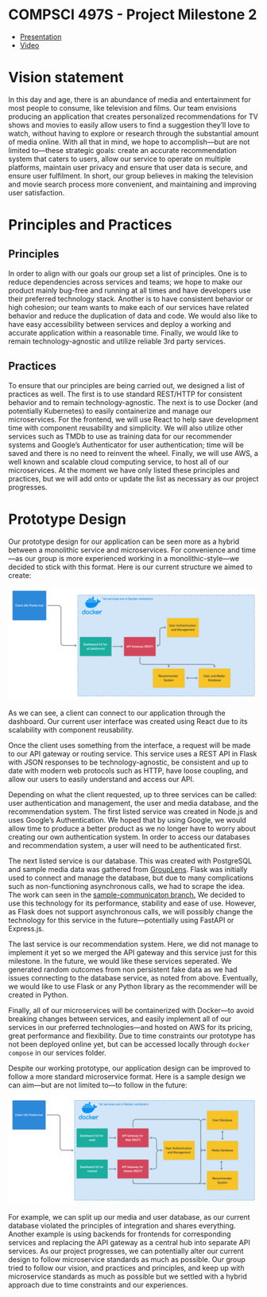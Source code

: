 # COMPSCI 497S - Project Milestone 2

- [Presentation](https://docs.google.com/presentation/d/1GpGxDRRR-Ufw7Wyfkvmu4vbhY2Jz-_5Uxgl0CVPAJ-o/edit?usp=sharing)
- [Video](https://youtu.be/V0Kv8XuDGt0)

# Vision statement

In this day and age, there is an abundance of media and entertainment for most people to consume, like television and films. Our team envisions producing an application that creates personalized recommendations for TV shows and movies to easily allow users to find a suggestion they’ll love to watch, without having to explore or research through the substantial amount of media online. With all that in mind, we hope to accomplish—but are not limited to—these strategic goals: create an accurate recommendation system that caters to users, allow our service to operate on multiple platforms, maintain user privacy and ensure that user data is secure, and ensure user fulfilment. In short, our group believes in making the television and movie search process more convenient, and maintaining and improving user satisfaction.  

# Principles and Practices

## Principles

In order to align with our goals our group set a list of principles. One is to reduce dependencies across services and teams; we hope to make our product mainly bug-free and running at all times and have developers use their preferred technology stack. Another is to have consistent behavior or high cohesion; our team wants to make each of our services have related behavior and reduce the duplication of data and code. We would also like to have easy accessibility between services and deploy a working and accurate application within a reasonable time. Finally, we would like to remain technology-agnostic and utilize reliable 3rd party services.

## Practices

To ensure that our principles are being carried out, we designed a list of practices as well. The first is to use standard REST/HTTP for consistent behavior and to remain technology-agnostic. The next is to use Docker (and potentially Kubernetes) to easily containerize and manage our microservices. For the frontend, we will use React to help save development time with component reusability and simplicity. We will also utilize other services such as TMDb to use as training data for our recommender systems and Google’s Authenticator for user authentication; time will be saved and there is no need to reinvent the wheel. Finally, we will use AWS, a well known and scalable cloud computing service, to host all of our microservices. At the moment we have only listed these principles and practices, but we will add onto or update the list as necessary as our project progresses.

# Prototype Design

Our prototype design for our application can be seen more as a hybrid between a monolithic service and microservices. For convenience and time—as our group is more experienced working in a monolithic-style—we decided to stick with this format. Here is our current structure we aimed to create:

![current](images/p2-current-prototype.png)

As we can see, a client can connect to our application through the dashboard. Our current user interface was created using React due to its scalability with component reusability. 

Once the client uses something from the interface, a request will be made to our API gateway or routing service. This service uses a REST API in Flask with JSON responses to be technology-agnostic, be consistent and up to date with modern web protocols such as HTTP, have loose coupling, and allow our users to easily understand and access our API. 

Depending on what the client requested, up to three services can be called: user authentication and management, the user and media database, and the recommendation system. The first listed service was created in Node.js and uses Google’s Authentication. We hoped that by using Google, we would allow time to produce a better product as we no longer have to worry about creating our own authentication system. In order to access our databases and recommendation system, a user will need to be authenticated first. 

The next listed service is our database. This was created with PostgreSQL and sample media data was gathered from [GroupLens](https://grouplens.org/datasets/movielens/). Flask was initially used to connect and manage the database, but due to many complications such as non-functioning asynchronous calls, we had to scrape the idea. The work can seen in the [sample-communicaton branch.](https://github.com/IMDB-2-0/CS497-B/tree/sample-communication) We decided to use this technology for its performance, stability and ease of use. However, as Flask does not support asynchronous calls, we will possibly change the technology for this service in the future—potentially using FastAPI or Express.js.

The last service is our recommendation system. Here, we did not manage to implement it yet so we merged the API gateway and this service just for this milestone. In the future, we would like these services seperated. We generated random outcomes from non persistent fake data as we had issues connecting to the database service, as noted from above. Eventually, we would like to use Flask or any Python library as the recommender will be created in Python. 

Finally, all of our microservices will be containerized with Docker—to avoid breaking changes between services, and easily implement all of our services in our preferred technologies—and hosted on AWS for its pricing, great performance and flexibility. Due to time constraints our prototype has not been deployed online yet, but can be accessed locally through `docker compose` in our services folder.

Despite our working prototype, our application design can be improved to follow a more standard microservice format. Here is a sample design we can aim—but are not limited to—to follow in the future:

![future](images/p2-potential-prototype.png)

For example, we can split up our media and user database, as our current database violated the principles of integration and shares everything. Another example is using backends for frontends for corresponding services and replacing the API gateway as a central hub into separate API services. As our project progresses, we can potentially alter our current design to follow microservice standards as much as possible. Our group tried to follow our vision, and practices and principles, and keep up with microservice standards as much as possible but we settled with a hybrid approach due to time constraints and our experiences. 